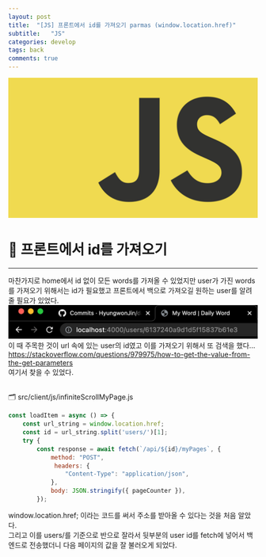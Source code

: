```yaml
---
layout: post
title:  "[JS] 프론트에서 id를 가져오기 parmas (window.location.href)"
subtitle:   "JS"
categories: develop
tags: back
comments: true
---
```


![1-1](/assets/img/web/js.png)         

# 🌟 프론트에서 id를 가져오기  
---
마찬가지로 home에서 id 없이 모든 words를 가져올 수 있었지만 user가 가진 words를 가져오기 위해서는 id가 필요했고 프론트에서 백으로 가져오길 원하는 user를 알려줄 필요가 있었다.      
![1-1](/assets/img/web/2021-09-07/1-3.png)         
이 때 주목한 것이 url 속에 있는 user의 id였고 이를 가져오기 위해서 또 검색을 했다...        
<https://stackoverflow.com/questions/979975/how-to-get-the-value-from-the-get-parameters>       
여기서 찾을 수 있었다.      
<br/>

🗂 src/client/js/infiniteScrollMyPage.js        
```js
const loadItem = async () => {
    const url_string = window.location.href;
    const id = url_string.split('users/')[1];
    try {
        const response = await fetch(`/api/${id}/myPages`, {
            method: "POST",
             headers: {
                "Content-Type": "application/json",
            },
            body: JSON.stringify({ pageCounter }),
        });
```        
window.location.href; 이라는 코드를 써서 주소를 받아올 수 있다는 것을 처음 알았다.      
그리고 이를 users/를 기준으로 반으로 잘라서 뒷부분의 user id를 fetch에 넣어서 백엔드로 전송했더니 다음 페이지의 값을 잘 불러오게 되었다.        